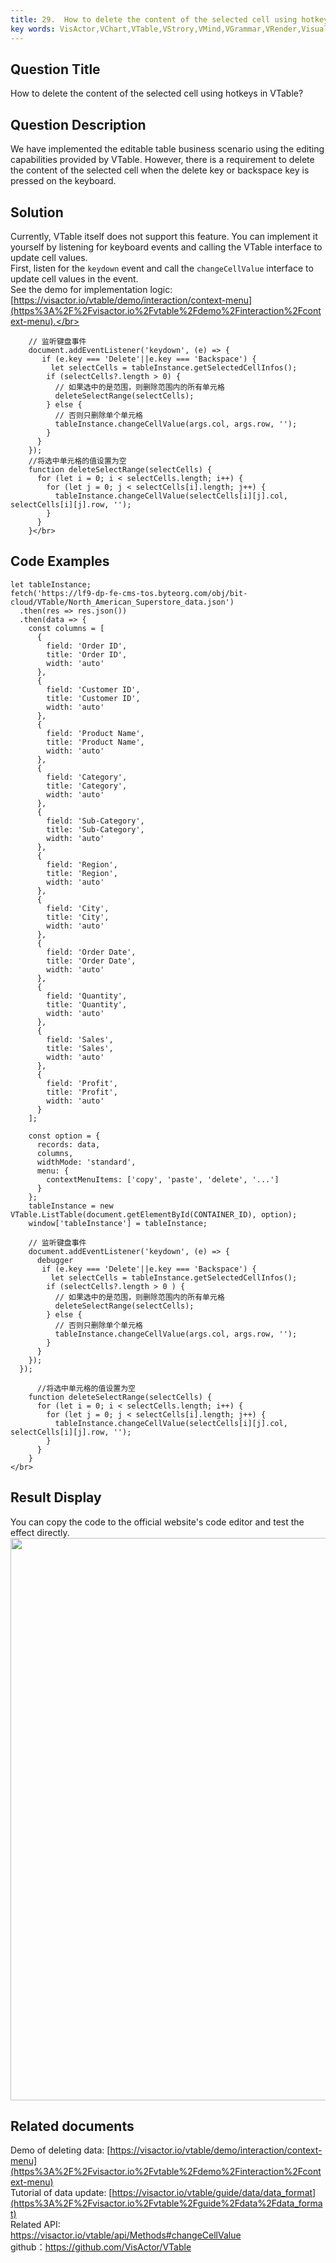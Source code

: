 ```yaml
---
title: 29.  How to delete the content of the selected cell using hotkeys in VTable?</br>
key words: VisActor,VChart,VTable,VStrory,VMind,VGrammar,VRender,Visualization,Chart,Data,Table,Graph,Gis,LLM
---
```

## Question Title

How to delete the content of the selected cell using hotkeys in VTable?</br>
## Question Description

We have implemented the editable table business scenario using the editing capabilities provided by VTable. However, there is a requirement to delete the content of the selected cell when the delete key or backspace key is pressed on the keyboard.</br>
## Solution

Currently, VTable itself does not support this feature. You can implement it yourself by listening for keyboard events and calling the VTable interface to update cell values.</br>
First, listen for the `keydown` event and call the `changeCellValue` interface to update cell values in the event.</br>
See the demo for implementation logic: [https://visactor.io/vtable/demo/interaction/context-menu](https%3A%2F%2Fvisactor.io%2Fvtable%2Fdemo%2Finteraction%2Fcontext-menu).</br>
```
    // 监听键盘事件
    document.addEventListener('keydown', (e) => {
       if (e.key === 'Delete'||e.key === 'Backspace') {
         let selectCells = tableInstance.getSelectedCellInfos();
        if (selectCells?.length > 0) {
          // 如果选中的是范围，则删除范围内的所有单元格
          deleteSelectRange(selectCells);
        } else {
          // 否则只删除单个单元格
          tableInstance.changeCellValue(args.col, args.row, '');
        }
      }
    });
    //将选中单元格的值设置为空
    function deleteSelectRange(selectCells) {
      for (let i = 0; i < selectCells.length; i++) {
        for (let j = 0; j < selectCells[i].length; j++) {
          tableInstance.changeCellValue(selectCells[i][j].col, selectCells[i][j].row, '');
        }
      }
    }</br>
```
## Code Examples

```
let tableInstance;
fetch('https://lf9-dp-fe-cms-tos.byteorg.com/obj/bit-cloud/VTable/North_American_Superstore_data.json')
  .then(res => res.json())
  .then(data => {
    const columns = [
      {
        field: 'Order ID',
        title: 'Order ID',
        width: 'auto'
      },
      {
        field: 'Customer ID',
        title: 'Customer ID',
        width: 'auto'
      },
      {
        field: 'Product Name',
        title: 'Product Name',
        width: 'auto'
      },
      {
        field: 'Category',
        title: 'Category',
        width: 'auto'
      },
      {
        field: 'Sub-Category',
        title: 'Sub-Category',
        width: 'auto'
      },
      {
        field: 'Region',
        title: 'Region',
        width: 'auto'
      },
      {
        field: 'City',
        title: 'City',
        width: 'auto'
      },
      {
        field: 'Order Date',
        title: 'Order Date',
        width: 'auto'
      },
      {
        field: 'Quantity',
        title: 'Quantity',
        width: 'auto'
      },
      {
        field: 'Sales',
        title: 'Sales',
        width: 'auto'
      },
      {
        field: 'Profit',
        title: 'Profit',
        width: 'auto'
      }
    ];

    const option = {
      records: data,
      columns,
      widthMode: 'standard',
      menu: {
        contextMenuItems: ['copy', 'paste', 'delete', '...']
      }
    };
    tableInstance = new VTable.ListTable(document.getElementById(CONTAINER_ID), option);
    window['tableInstance'] = tableInstance;

    // 监听键盘事件
    document.addEventListener('keydown', (e) => {
      debugger
       if (e.key === 'Delete'||e.key === 'Backspace') {
         let selectCells = tableInstance.getSelectedCellInfos();
        if (selectCells?.length > 0 ) {
          // 如果选中的是范围，则删除范围内的所有单元格
          deleteSelectRange(selectCells);
        } else {
          // 否则只删除单个单元格
          tableInstance.changeCellValue(args.col, args.row, '');
        }
      }
    });
  });

      //将选中单元格的值设置为空
    function deleteSelectRange(selectCells) {
      for (let i = 0; i < selectCells.length; i++) {
        for (let j = 0; j < selectCells[i].length; j++) {
          tableInstance.changeCellValue(selectCells[i][j].col, selectCells[i][j].row, '');
        }
      }
    }
</br>
```


## Result Display

You can copy the code to the official website's code editor and test the effect directly.</br>
<img src='https://cdn.jsdelivr.net/gh/xuanhun/articles/visactor/img/WUYfbtUTgozP9bxfjTMc8Zn4npf.gif' alt='' width='2304' height='900'>

## Related documents

Demo of deleting data: [https://visactor.io/vtable/demo/interaction/context-menu](https%3A%2F%2Fvisactor.io%2Fvtable%2Fdemo%2Finteraction%2Fcontext-menu)</br>
Tutorial of data update: [https://visactor.io/vtable/guide/data/data_format](https%3A%2F%2Fvisactor.io%2Fvtable%2Fguide%2Fdata%2Fdata_format)</br>
Related API:</br>
https://visactor.io/vtable/api/Methods#changeCellValue</br>
github：https://github.com/VisActor/VTable</br>



